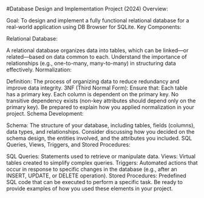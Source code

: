 #Database Design and Implementation Project (2024)
Overview:

Goal: To design and implement a fully functional relational database for a real-world application using DB Browser for SQLite.
Key Components:

Relational Database:

A relational database organizes data into tables, which can be linked—or related—based on data common to each.
Understand the importance of relationships (e.g., one-to-many, many-to-many) in structuring data effectively.
Normalization:

Definition: The process of organizing data to reduce redundancy and improve data integrity.
3NF (Third Normal Form): Ensure that:
Each table has a primary key.
Each column is dependent on the primary key.
No transitive dependency exists (non-key attributes should depend only on the primary key).
Be prepared to explain how you applied normalization in your project.
Schema Development:

Schema: The structure of your database, including tables, fields (columns), data types, and relationships.
Consider discussing how you decided on the schema design, the entities involved, and the attributes you included.
SQL Queries, Views, Triggers, and Stored Procedures:

SQL Queries: Statements used to retrieve or manipulate data.
Views: Virtual tables created to simplify complex queries.
Triggers: Automated actions that occur in response to specific changes in the database (e.g., after an INSERT, UPDATE, or DELETE operation).
Stored Procedures: Predefined SQL code that can be executed to perform a specific task.
Be ready to provide examples of how you used these elements in your project.
